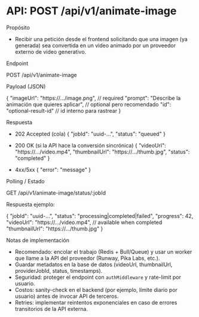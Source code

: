 # API: POST /api/v1/animate-image

Propósito

- Recibir una petición desde el frontend solicitando que una imagen (ya generada) sea convertida en un video animado por un proveedor externo de video generativo.

Endpoint

POST /api/v1/animate-image

Payload (JSON)

{
  "imageUrl": "https://.../image.png", // required
  "prompt": "Describe la animación que quieres aplicar", // optional pero recomendado
  "id": "optional-result-id" // id interno para rastrear
}

Respuesta

- 202 Accepted (cola)
  {
    "jobId": "uuid-...",
    "status": "queued"
  }

- 200 OK (si la API hace la conversión sincrónica)
  {
    "videoUrl": "https://.../video.mp4",
    "thumbnailUrl": "https://.../thumb.jpg",
    "status": "completed"
  }

- 4xx/5xx
  {
    "error": "message"
  }

Polling / Estado

GET /api/v1/animate-image/status/:jobId

Respuesta ejemplo:

{
  "jobId": "uuid-...",
  "status": "processing|completed|failed",
  "progress": 42,
  "videoUrl": "https://.../video.mp4", // available when completed
  "thumbnailUrl": "https://.../thumb.jpg"
}

Notas de implementación

- Recomendado: encolar el trabajo (Redis + Bull/Queue) y usar un worker que llame a la API del proveedor (Runway, Pika Labs, etc.).
- Guardar metadatos en la base de datos (videoUrl, thumbnailUrl, providerJobId, status, timestamps).
- Seguridad: proteger el endpoint con `authMiddleware` y rate-limit por usuario.
- Costos: sanity-check en el backend (por ejemplo, límite diario por usuario) antes de invocar API de terceros.
- Retries: implementar reintentos exponenciales en caso de errores transitorios de la API externa.
